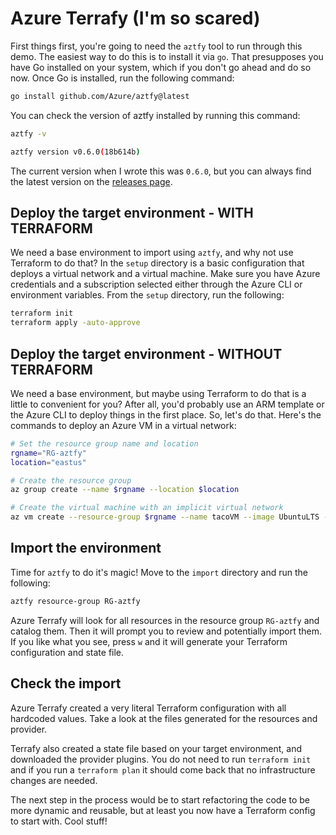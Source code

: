 # Azure Terrafy (I'm so scared)

First things first, you're going to need the `aztfy` tool to run through this demo. The easiest way to do this is to install it via `go`. That presupposes you have Go installed on your system, which if you don't go ahead and do so now. Once Go is installed, run the following command:

```bash
go install github.com/Azure/aztfy@latest
```

You can check the version of aztfy installed by running this command:

```bash
aztfy -v
```

```bash
aztfy version v0.6.0(18b614b)
```

The current version when I wrote this was `0.6.0`, but you can always find the latest version on the [releases page](https://github.com/Azure/aztfy/releases).

## Deploy the target environment - WITH TERRAFORM

We need a base environment to import using `aztfy`, and why not use Terraform to do that? In the `setup` directory is a basic configuration that deploys a virtual network and a virtual machine. Make sure you have Azure credentials and a subscription selected either through the Azure CLI or environment variables. From the `setup` directory, run the following:

```bash
terraform init
terraform apply -auto-approve
```

## Deploy the target environment - WITHOUT TERRAFORM

We need a base environment, but maybe using Terraform to do that is a little to convenient for you? After all, you'd probably use an ARM template or the Azure CLI to deploy things in the first place. So, let's do that. Here's the commands to deploy an Azure VM in a virtual network:

```bash
# Set the resource group name and location
rgname="RG-aztfy"
location="eastus"

# Create the resource group
az group create --name $rgname --location $location

# Create the virtual machine with an implicit virtual network
az vm create --resource-group $rgname --name tacoVM --image UbuntuLTS --admin-username tacoadmin --generate-ssh-keys
```

## Import the environment

Time for `aztfy` to do it's magic! Move to the `import` directory and run the following:

```bash
aztfy resource-group RG-aztfy
```

Azure Terrafy will look for all resources in the resource group `RG-aztfy` and catalog them. Then it will prompt you to review and potentially import them. If you like what you see, press `w` and it will generate your Terraform configuration and state file.

## Check the import

Azure Terrafy created a very literal Terraform configuration with all hardcoded values. Take a look at the files generated for the resources and provider.

Terrafy also created a state file based on your target environment, and downloaded the provider plugins. You do not need to run `terraform init` and if you run a `terraform plan` it should come back that no infrastructure changes are needed.

The next step in the process would be to start refactoring the code to be more dynamic and reusable, but at least you now have a Terraform config to start with. Cool stuff!
